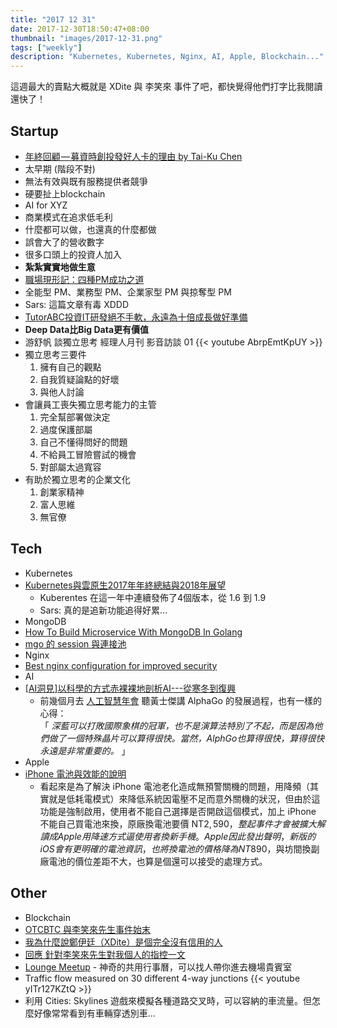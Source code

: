 ```yaml
---
title: "2017 12 31"
date: 2017-12-30T18:50:47+08:00
thumbnail: "images/2017-12-31.png"
tags: ["weekly"]
description: "Kubernetes, Kubernetes, Nginx, AI, Apple, Blockchain..."
---
```


這週最大的賣點大概就是 XDite 與 李笑來	 事件了吧，都快覺得他們打字比我閱讀還快了！

## Startup

* [年終回顧 — 募資時創投發好人卡的理由 by Tai-Ku Chen](https://medium.com/@taikuchen/-8bdc5cc011e1)
 * 太早期 (階段不對)
 * 無法有效與既有服務提供者競爭
 * 硬要扯上blockchain
 * AI for XYZ
 * 商業模式在追求低毛利
 * 什麼都可以做，也還真的什麼都做
 * 誤會大了的營收數字
 * 很多口頭上的投資人加入
 * **紮紮實實地做生意**
* [職場現形記：四種PM成功之道](https://rocket.cafe/talks/79607)
 * 全能型 PM、業務型 PM、企業家型 PM 與掠奪型 PM
 * Sars: 這篇文章有毒 XDDD
* [TutorABC投資IT研發絕不手軟，永遠為十倍成長做好準備](https://www.ithome.com.tw/people/104419)
 * **Deep Data比Big Data更有價值**
* 游舒帆 談獨立思考 經理人月刊 影音訪談 01 {{< youtube AbrpEmtKpUY >}}
 * 獨立思考三要件
     1. 擁有自己的觀點
     2. 自我質疑論點的好壞
     3. 與他人討論
 * 會讓員工喪失獨立思考能力的主管
     1. 完全幫部署做決定
     2. 過度保護部屬
     3. 自己不懂得問好的問題
     4. 不給員工冒險嘗試的機會
     5. 對部屬太過寬容
 * 有助於獨立思考的企業文化
     1. 創業家精神
     2. 富人思維
     3. 無官僚

## Tech

* Kubernetes
 * [Kubernetes與雲原生2017年年終總結與2018年展望](https://zhuanlan.zhihu.com/p/32471772)
     * Kuberentes 在這一年中連續發佈了4個版本，從 1.6 到 1.9
     * Sars: 真的是追新功能追得好累...
* MongoDB
 * [How To Build Microservice With MongoDB In Golang](http://goinbigdata.com/how-to-build-microservice-with-mongodb-in-golang/)
 * [mgo 的 session 與連接池](https://cardinfolink.github.io/2017/05/17/mgo-session/)
* Nginx
 * [Best nginx configuration for improved security](https://gist.github.com/plentz/6737338)
* AI
 * [[AI洞見]以科學的方式赤裸裸地剖析AI---從寒冬到復興](https://www.bnext.com.tw/article/47478/ai-history--rise-and-fall)
     * 前幾個月去 [人工智慧年會](http://datasci.tw/) 聽黃士傑講 AlphaGo 的發展過程，也有一樣的心得：<br>「 *深藍可以打敗國際象棋的冠軍，也不是演算法特別了不起，而是因為他們做了一個特殊晶片可以算得很快。當然，AlphGo也算得很快，算得很快永遠是非常重要的。* 」
* Apple
 * [iPhone 電池與效能的說明](https://www.apple.com/tw/iphone-battery-and-performance/)
     * 看起來是為了解決 iPhone 電池老化造成無預警關機的問題，用降頻（其實就是低耗電模式）來降低系統因電壓不足而意外關機的狀況，但由於這功能是強制啟用，使用者不能自己選擇是否開啟這個模式，加上 iPhone 不能自己買電池來換，原廠換電池要價 NT$2,590，整起事件才會被擴大解讀成 Apple 用降速方式逼使用者換新手機。Apple 因此發出聲明，新版的 iOS 會有更明確的電池資訊，也將換電池的價格降為 NT$890，與坊間換副廠電池的價位差距不大，也算是個還可以接受的處理方式。

## Other
* Blockchain
 * [OTCBTC 與李笑來先生事件始末](https://www.jianshu.com/p/655d555d1a3d)
 * [我為什麼說鄭伊廷（XDite）是個完全沒有信用的人](https://mp.weixin.qq.com/s/a1gEzfDCH2cUZL4ksV3whA)
 * [回應 針對李笑來先生對我個人的指控一文](https://www.jianshu.com/p/458b1664520a)
* [Lounge Meetup](https://teamup.com/ksbmqfnx1xex749d5z) - 神奇的共用行事曆，可以找人帶你進去機場貴賓室
* Traffic flow measured on 30 different 4-way junctions {{< youtube yITr127KZtQ >}}
 * 利用 Cities: Skylines 遊戲來模擬各種道路交叉時，可以容納的車流量。但怎麼好像常常看到有車輛穿透別車...
